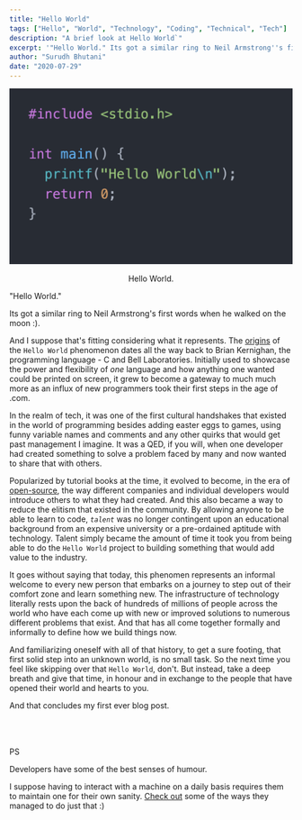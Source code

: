 ```yaml
---
title: "Hello World"
tags: ["Hello", "World", "Technology", "Coding", "Technical", "Tech"]
description: "A brief look at Hello World`"
excerpt: '"Hello World." Its got a similar ring to Neil Armstrong''s first words when he walked on the moon :)...'
author: "Surudh Bhutani"
date: "2020-07-29"
---
```


<img src="../hello-world/feature.png" alt="Hello World"/><p style="text-align:center;">Hello World.</p>

"Hello World."

Its got a similar ring to Neil Armstrong's first words when he walked on the moon :).

And I suppose that's fitting considering what it represents. The <a href="https://en.wikipedia.org/wiki/%22Hello,_World!%22_program" target="_blank">origins</a> of the `Hello World` phenomenon dates all the way back to Brian Kernighan, the programming language - C and Bell Laboratories. Initially used to showcase the power and flexibility of <i>one</i> language and how anything one wanted could be printed on screen, it grew to become a gateway to much much more as an influx of new programmers took their first steps in the age of .com.

In the realm of tech, it was one of the first cultural handshakes that existed in the world of programming besides adding easter eggs to games, using funny variable names and comments and any other quirks that would get past management I imagine. It was a QED, if you will, when one developer had created something to solve a problem faced by many and now wanted to share that with others.

Popularized by tutorial books at the time, it evolved to become, in the era of <a href="https://en.wikipedia.org/wiki/Open-source_software" target="_blank">open-source</a>, the way different companies and individual developers would introduce others to what they had created. And this also became a way to reduce the elitism that existed in the community. By allowing anyone to be able to learn to code, <i>`talent`</i> was no longer contingent upon an educational background from an expensive university or a pre-ordained aptitude with technology. Talent simply became the amount of time it took you from being able to do the `Hello World` project to building something that would add value to the industry.

It goes without saying that today, this phenomen represents an informal welcome to every new person that embarks on a journey to step out of their comfort zone and learn something new. The infrastructure of technology literally rests upon the back of hundreds of millions of people across the world who have each come up with new or improved solutions to numerous different problems that exist. And that has all come together formally and informally to define how we build things now.

And familiarizing oneself with all of that history, to get a sure footing, that first solid step into an unknown world, is no small task. So the next time you feel like skipping over that `Hello World`, don't. But instead, take a deep breath and give that time, in honour and in exchange to the people that have opened their world and hearts to you.

And that concludes my first ever blog post.

<br /><br /><br />
PS

Developers have some of the best senses of humour.

I suppose having to interact with a machine on a daily basis requires them to maintain one for their own sanity. <a href="https://wiki.c2.com/?FunnyThingsSeenInSourceCodeAndDocumentation" target="_blank">Check out</a> some of the ways they managed to do just that :)
